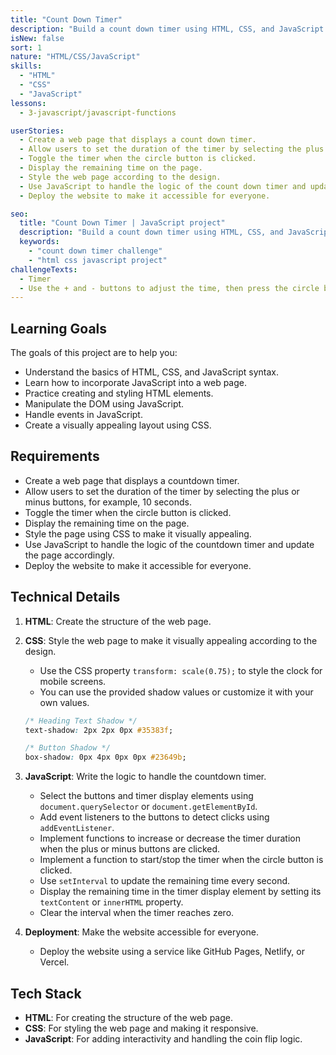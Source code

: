 ```yaml
---
title: "Count Down Timer"
description: "Build a count down timer using HTML, CSS, and JavaScript to practice your web development skills. Test your knowledge of HTML and CSS syntax while incorporating JavaScript to create an interactive timer."
isNew: false
sort: 1
nature: "HTML/CSS/JavaScript"
skills:
  - "HTML"
  - "CSS"
  - "JavaScript"
lessons:
  - 3-javascript/javascript-functions

userStories:
  - Create a web page that displays a count down timer.
  - Allow users to set the duration of the timer by selecting the plus or minus buttons, for example, 10 seconds.
  - Toggle the timer when the circle button is clicked.
  - Display the remaining time on the page.
  - Style the web page according to the design.
  - Use JavaScript to handle the logic of the count down timer and update the page accordingly.
  - Deploy the website to make it accessible for everyone.

seo:
  title: "Count Down Timer | JavaScript project"
  description: "Build a count down timer using HTML, CSS, and JavaScript to practice your web development skills. Test your knowledge of HTML and CSS syntax while incorporating JavaScript to create an interactive timer. This project will help you gain a better understanding of DOM manipulation, event handling, and responsive design. By creating a visually appealing layout and implementing logic for the count down timer, you will enhance your skills in creating interactive web applications. Choose to use vanilla HTML, CSS, and JavaScript or popular frameworks like React or Vue.js to complete this project."
  keywords:
    - "count down timer challenge"
    - "html css javascript project"
challengeTexts:
  - Timer
  - Use the + and - buttons to adjust the time, then press the circle button to start.
---
```


## Learning Goals

The goals of this project are to help you:

- Understand the basics of HTML, CSS, and JavaScript syntax.
- Learn how to incorporate JavaScript into a web page.
- Practice creating and styling HTML elements.
- Manipulate the DOM using JavaScript.
- Handle events in JavaScript.
- Create a visually appealing layout using CSS.

## Requirements

- Create a web page that displays a countdown timer.
- Allow users to set the duration of the timer by selecting the plus or minus buttons, for example, 10 seconds.
- Toggle the timer when the circle button is clicked.
- Display the remaining time on the page.
- Style the page using CSS to make it visually appealing.
- Use JavaScript to handle the logic of the countdown timer and update the page accordingly.
- Deploy the website to make it accessible for everyone.

## Technical Details

1. **HTML**: Create the structure of the web page.

2. **CSS**: Style the web page to make it visually appealing according to the design.

   - Use the CSS property `transform: scale(0.75);` to style the clock for mobile screens.
   - You can use the provided shadow values or customize it with your own values.

   ```css
   /* Heading Text Shadow */
   text-shadow: 2px 2px 0px #35383f;

   /* Button Shadow */
   box-shadow: 0px 4px 0px 0px #23649b;
   ```

3. **JavaScript**: Write the logic to handle the countdown timer.

   - Select the buttons and timer display elements using `document.querySelector` or `document.getElementById`.
   - Add event listeners to the buttons to detect clicks using `addEventListener`.
   - Implement functions to increase or decrease the timer duration when the plus or minus buttons are clicked.
   - Implement a function to start/stop the timer when the circle button is clicked.
   - Use `setInterval` to update the remaining time every second.
   - Display the remaining time in the timer display element by setting its `textContent` or `innerHTML` property.
   - Clear the interval when the timer reaches zero.

4. **Deployment**: Make the website accessible for everyone.
   - Deploy the website using a service like GitHub Pages, Netlify, or Vercel.

## Tech Stack

- **HTML**: For creating the structure of the web page.
- **CSS**: For styling the web page and making it responsive.
- **JavaScript**: For adding interactivity and handling the coin flip logic.
